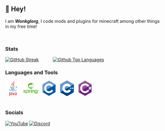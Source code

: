 ## 👋 Hey!

I am ***Wonkglorg***, I code mods and plugins for minecraft among other things in my free time!

<!--<img src="https://komarev.com/ghpvc/?username=wonkglorg&style=flat-square&color=blue" alt=""/>   Banner that shows profile views-->

<br>


### Stats
[![GitHub Streak](https://streak-stats.demolab.com?user=wonkglorg&theme=transparent&hide_border=true&mode=weekly&sideNums=EBD6D2&fire=EB1616&ring=EB2944&dates=AA9B98&sideLabels=FFF6F6&currStreakLabel=EBD6D2&currStreakNum=EBD6D2)](https://git.io/streak-stats)
⠀⠀⠀⠀[![Github Top Languages](https://github-readme-stats-wonk.vercel.app/api/top-langs/?username=wonkglorg&theme=transparent&layout=donut&hide_title=true&hide_border=true&langs_count=8)](https://github.com/anuraghazra/github-readme-stats)

<!-----------------------------[![Github Top Languages](https://readme-stats-smoky.vercel.app/api/top-langs/?username=wonkglorg&layout=compact&theme=dark&hide_border=true)](https://github.com/anuraghazra/github-readme-stats)-->


 <!--
<br>
  <img height="135px" src="https://github-readme-stats.vercel.app/api?username=wonkglorg&theme=nord&show_icons=true&hide_title=true&hide_border=true&hide_rank=true&include_all_commits=true&count_private=true&line_height=21">
  -->


### Languages and Tools
<div>
  <img src="https://github.com/devicons/devicon/blob/master/icons/java/java-original-wordmark.svg" title="Java" alt="Java" width="50" height="50"/>&nbsp;
  <img src="https://github.com/devicons/devicon/blob/master/icons/spring/spring-original-wordmark.svg" title="Spring" alt="Spring" width="50" height="50"/>&nbsp;
  <img src="https://github.com/devicons/devicon/blob/master/icons/c/c-original.svg" title="C" alt="C" width="50" height="50"/>&nbsp;
  <img src="https://github.com/devicons/devicon/blob/master/icons/cplusplus/cplusplus-original.svg" title="Cplusplus" alt="Cplusplus" width="50" height="50"/>&nbsp;
  <img src="https://github.com/devicons/devicon/blob/master/icons/csharp/csharp-original.svg" title="Csharp" alt="Csharp" width="50" height="50"/>&nbsp;
</div>
<br>

### Socials

[![YouTube](https://img.shields.io/badge/youtube-FF0000?style=for-the-badge&logo=youtube&logoColor=white)](https://youtube.com/@wonkglorg)
[![Discord](https://img.shields.io/badge/discord-5865F2?style=for-the-badge&logo=discord&logoColor=white)](https://discord.gg)
